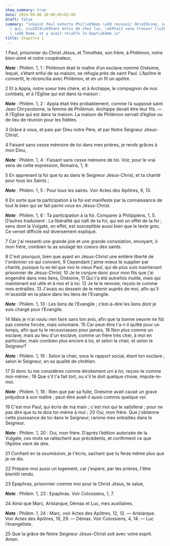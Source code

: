 ```yaml
---
show_summary: true
date: 2024-09-06 20:00:45+02:00
draft: false
summary: "\nSaint Paul exhorte Phil\xE9mon \xE0 recevoir On\xE9sime, son esclave,\
  \ qui, s\u2019\xE9tant enfui de chez lui, \xE9tait venu trouver l\u2019Ap\xF4tre\
  \ \xE0 Rome, et y avait re\xE7u le bapt\xEAme.\n"
title: Chapitre 1
---
```





1 Paul, prisonnier du Christ Jésus, et Timothée, son frère, à Philémon, notre bien-aimé et notre coopérateur,

***Note*** :  Philém. 1, 1 : Philémon était le maître d’un esclave nommé Onésime, lequel, s’étant enfui de sa maison, se réfugia près de saint Paul. L’Apôtre le convertit, le réconcilia avec Philémon, et en un fit un apôtre.

2 Et à Appia, notre soeur très chère, et à Archippe, le compagnon de nos combats, et à l'Eglise qui est dans ta maison :

***Note*** :  Philém. 1, 2 : Appia était très probablement, comme l’a supposé saint Jean Chrysostome, la femme de Philémon. Archippe devait être leur fils. ― A l’Eglise qui est dans ta maison. La maison de Philémon servait d’église ou de lieu de réunion pour les fidèles.

3 Grâce à vous, et paix par Dieu notre Père, et par Notre Seigneur Jésus-Christ.


4 Faisant sans cesse mémoire de toi dans mes prières, je rends grâces à mon Dieu,

***Note*** :  Philém. 1, 4 : Faisant sans cesse mémoire de toi. Voir, pour le vrai sens de cette expression, Romains, 1, 9.

5 En apprenant la foi que tu as dans le Seigneur Jésus-Christ, et ta charité pour tous les Saints ;

***Note*** :  Philém. 1, 5 : Pour tous les saints. Voir Actes des Apôtres, 9, 13.

6 En sorte que ta participation à la foi est manifeste par la connaissance de tout le bien qui se fait parmi vous en Jésus-Christ.

***Note*** :  Philém. 1, 6 : Ta participation à la foi. Comparer à Philippiens, 1, 5. D’autres traduisent : La libéralité qui naît de ta foi, qui est un effet de ta foi ; sens dont la Vulgate, en effet, est susceptible aussi bien que le texte grec. Ce verset difficile est diversement expliqué.

7 Car j'ai ressenti une grande joie et une grande consolation, envoyant, ô mon frère, combien tu as soulagé les coeurs des saints.


8 C'est pourquoi, bien que ayant en Jésus-Christ une entière liberté de t'ordonner ce qui convient, 9 Cependant j'aime mieux te supplier par charité, puisque tu es tel que moi le vieux Paul, qui de plus suis maintenant prisonnier de Jésus-Christ; 10 Je te conjure donc pour mon fils que j'ai engendré dans mes liens, Onésime, 11 Qui t'a été autrefois inutile, mais qui maintenant est utile et à moi et à toi. 12 Je te le renvoie; reçois-le comme mes entrailles. 13 J'avais eu dessein de le retenir auprès de moi, afin qu'il m'assistât en ta place dans les liens de l'Evangile.

***Note*** :  Philém. 1, 13 : Les liens de l’Evangile ; c’est-à-dire les liens dont je suis chargé pour l’Evangile.

14 Mais je n'ai voulu rien faire sans ton avis, afin que ta bonne oeuvre ne fût pas comme forcée, mais volontaire. 15 Car peut-être t'a-t-il quitté pour un temps, afin que tu le recouvrasses pour jamais, 16 Non plus comme un esclave, mais au lieu d'un esclave, comme un frère très cher, à moi en particulier, mais combien plus encore à toi, et selon la chair, et selon le Seigneur?

***Note*** :  Philém. 1, 16 : Selon la chair, sous le rapport social, étant ton esclave ; selon le Seigneur, en sa qualité de chrétien.

17 Si donc tu me considères comme étroitement uni à toi, reçois-le comme moi-même ; 18 Que s'il t'a fait tort, ou s'il te doit quelque chose, impute-le-moi.

***Note*** :  Philém. 1, 18 : Rien que par sa fuite, Onésime avait causé un grave préjudice à son maître ; peut-être avait-il aussi commis quelque vol.

19 C'est moi Paul, qui écris de ma main ; c'est moi qui te satisferai ; pour ne pas dire que tu te dois toi-même à moi ; 20 Oui, mon frère. Que j'obtienne cette jouissance de toi dans le Seigneur; ranime mes entrailles dans le Seigneur.

***Note*** :  Philém. 1, 20 : Oui, mon frère. D’après l’édition autorisée de la Vulgate, ces mots se rattachent aux précédents, et confirment ce que l’Apôtre vient de dire.

21 Confiant en ta soumission, je t'écris, sachant que tu feras même plus que je ne dis.


22 Prépare-moi aussi un logement, car j'espère, par tes prières, t'être bientôt rendu.


23 Epaphras, prisonnier comme moi pour le Christ Jésus, te salue,

***Note*** :  Philém. 1, 23 : Epaphras. Voir Colossiens, 1, 7.

24 Ainsi que Marc, Aristarque, Démas et Luc, mes auxiliaires.

***Note*** :  Philém. 1, 24 : Marc, voir Actes des Apôtres, 12, 12. ― Aristarque. Voir Actes des Apôtres, 19, 29. ― Démas. Voir Colossiens, 4, 14. ― Luc l’évangéliste.


25 Que la grâce de Notre Seigneur Jésus-Christ soit avec votre esprit. Amen.
